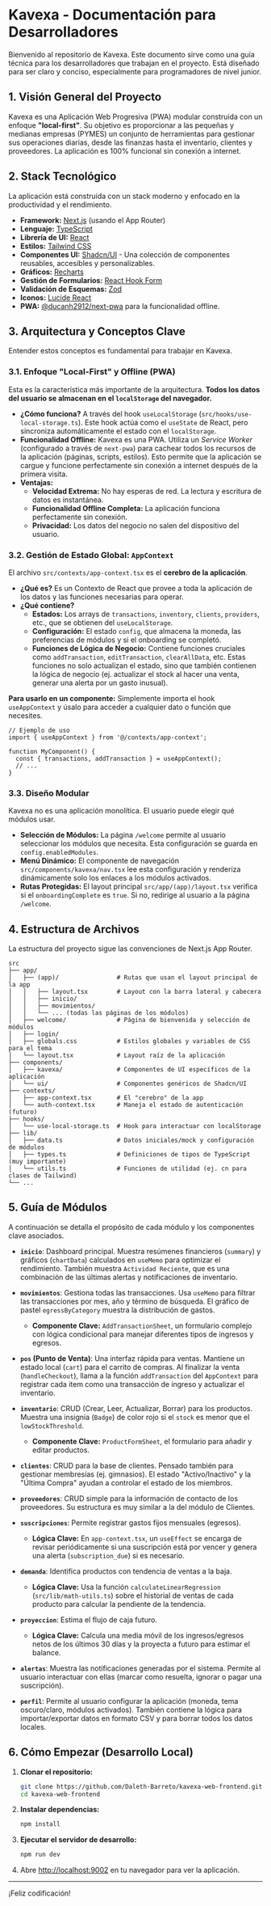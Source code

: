 # Kavexa - Documentación para Desarrolladores

Bienvenido al repositorio de Kavexa. Este documento sirve como una guía técnica para los desarrolladores que trabajan en el proyecto. Está diseñado para ser claro y conciso, especialmente para programadores de nivel junior.

## 1. Visión General del Proyecto

Kavexa es una Aplicación Web Progresiva (PWA) modular construida con un enfoque **"local-first"**. Su objetivo es proporcionar a las pequeñas y medianas empresas (PYMES) un conjunto de herramientas para gestionar sus operaciones diarias, desde las finanzas hasta el inventario, clientes y proveedores. La aplicación es 100% funcional sin conexión a internet.

## 2. Stack Tecnológico

La aplicación está construida con un stack moderno y enfocado en la productividad y el rendimiento.

- **Framework:** [Next.js](https://nextjs.org/) (usando el App Router)
- **Lenguaje:** [TypeScript](https://www.typescriptlang.org/)
- **Librería de UI:** [React](https://reactjs.org/)
- **Estilos:** [Tailwind CSS](https://tailwindcss.com/)
- **Componentes UI:** [Shadcn/UI](https://ui.shadcn.com/) - Una colección de componentes reusables, accesibles y personalizables.
- **Gráficos:** [Recharts](https://recharts.org/)
- **Gestión de Formularios:** [React Hook Form](https://react-hook-form.com/)
- **Validación de Esquemas:** [Zod](https://zod.dev/)
- **Iconos:** [Lucide React](https://lucide.dev/)
- **PWA:** [@ducanh2912/next-pwa](https://www.npmjs.com/package/@ducanh2912/next-pwa) para la funcionalidad offline.

## 3. Arquitectura y Conceptos Clave

Entender estos conceptos es fundamental para trabajar en Kavexa.

### 3.1. Enfoque "Local-First" y Offline (PWA)

Esta es la característica más importante de la arquitectura. **Todos los datos del usuario se almacenan en el `localStorage` del navegador.**

- **¿Cómo funciona?** A través del hook `useLocalStorage` (`src/hooks/use-local-storage.ts`). Este hook actúa como el `useState` de React, pero sincroniza automáticamente el estado con el `localStorage`.
- **Funcionalidad Offline:** Kavexa es una PWA. Utiliza un *Service Worker* (configurado a través de `next-pwa`) para cachear todos los recursos de la aplicación (páginas, scripts, estilos). Esto permite que la aplicación se cargue y funcione perfectamente sin conexión a internet después de la primera visita.
- **Ventajas:**
  - **Velocidad Extrema:** No hay esperas de red. La lectura y escritura de datos es instantánea.
  - **Funcionalidad Offline Completa:** La aplicación funciona perfectamente sin conexión.
  - **Privacidad:** Los datos del negocio no salen del dispositivo del usuario.

### 3.2. Gestión de Estado Global: `AppContext`

El archivo `src/contexts/app-context.tsx` es el **cerebro de la aplicación**.

- **¿Qué es?** Es un Contexto de React que provee a toda la aplicación de los datos y las funciones necesarias para operar.
- **¿Qué contiene?**
  - **Estados:** Los arrays de `transactions`, `inventory`, `clients`, `providers`, etc., que se obtienen del `useLocalStorage`.
  - **Configuración:** El estado `config`, que almacena la moneda, las preferencias de módulos y si el onboarding se completó.
  - **Funciones de Lógica de Negocio:** Contiene funciones cruciales como `addTransaction`, `editTransaction`, `clearAllData`, etc. Estas funciones no solo actualizan el estado, sino que también contienen la lógica de negocio (ej. actualizar el stock al hacer una venta, generar una alerta por un gasto inusual).

**Para usarlo en un componente:** Simplemente importa el hook `useAppContext` y úsalo para acceder a cualquier dato o función que necesites.

```tsx
// Ejemplo de uso
import { useAppContext } from '@/contexts/app-context';

function MyComponent() {
  const { transactions, addTransaction } = useAppContext();
  // ...
}
```

### 3.3. Diseño Modular

Kavexa no es una aplicación monolítica. El usuario puede elegir qué módulos usar.

- **Selección de Módulos:** La página `/welcome` permite al usuario seleccionar los módulos que necesita. Esta configuración se guarda en `config.enabledModules`.
- **Menú Dinámico:** El componente de navegación `src/components/kavexa/nav.tsx` lee esta configuración y renderiza dinámicamente solo los enlaces a los módulos activados.
- **Rutas Protegidas:** El layout principal `src/app/(app)/layout.tsx` verifica si el `onboardingComplete` es `true`. Si no, redirige al usuario a la página `/welcome`.

## 4. Estructura de Archivos

La estructura del proyecto sigue las convenciones de Next.js App Router.

```
src
├── app/
│   ├── (app)/                # Rutas que usan el layout principal de la app
│   │   ├── layout.tsx        # Layout con la barra lateral y cabecera
│   │   ├── inicio/
│   │   ├── movimientos/
│   │   └── ... (todas las páginas de los módulos)
│   ├── welcome/              # Página de bienvenida y selección de módulos
│   ├── login/
│   ├── globals.css           # Estilos globales y variables de CSS para el tema
│   └── layout.tsx            # Layout raíz de la aplicación
├── components/
│   ├── kavexa/               # Componentes de UI específicos de la aplicación
│   └── ui/                   # Componentes genéricos de Shadcn/UI
├── contexts/
│   ├── app-context.tsx       # El "cerebro" de la app
│   └── auth-context.tsx      # Maneja el estado de autenticación (futuro)
├── hooks/
│   └── use-local-storage.ts  # Hook para interactuar con localStorage
├── lib/
│   ├── data.ts               # Datos iniciales/mock y configuración de módulos
│   ├── types.ts              # Definiciones de tipos de TypeScript (muy importante)
│   └── utils.ts              # Funciones de utilidad (ej. cn para clases de Tailwind)
└── ...
```

## 5. Guía de Módulos

A continuación se detalla el propósito de cada módulo y los componentes clave asociados.

- **`inicio`**: Dashboard principal. Muestra resúmenes financieros (`summary`) y gráficos (`chartData`) calculados en `useMemo` para optimizar el rendimiento. También muestra `Actividad Reciente`, que es una combinación de las últimas alertas y notificaciones de inventario.

- **`movimientos`**: Gestiona todas las transacciones. Usa `useMemo` para filtrar las transacciones por mes, año y término de búsqueda. El gráfico de pastel `egressByCategory` muestra la distribución de gastos.
  - **Componente Clave:** `AddTransactionSheet`, un formulario complejo con lógica condicional para manejar diferentes tipos de ingresos y egresos.

- **`pos` (Punto de Venta)**: Una interfaz rápida para ventas. Mantiene un estado local (`cart`) para el carrito de compras. Al finalizar la venta (`handleCheckout`), llama a la función `addTransaction` del `AppContext` para registrar cada item como una transacción de ingreso y actualizar el inventario.

- **`inventario`**: CRUD (Crear, Leer, Actualizar, Borrar) para los productos. Muestra una insignia (`Badge`) de color rojo si el `stock` es menor que el `lowStockThreshold`.
  - **Componente Clave:** `ProductFormSheet`, el formulario para añadir y editar productos.

- **`clientes`**: CRUD para la base de clientes. Pensado también para gestionar membresías (ej. gimnasios). El estado "Activo/Inactivo" y la "Última Compra" ayudan a controlar el estado de los miembros.

- **`proveedores`**: CRUD simple para la información de contacto de los proveedores. Su estructura es muy similar a la del módulo de Clientes.

- **`suscripciones`**: Permite registrar gastos fijos mensuales (egresos).
  - **Lógica Clave:** En `app-context.tsx`, un `useEffect` se encarga de revisar periódicamente si una suscripción está por vencer y genera una alerta (`subscription_due`) si es necesario.

- **`demanda`**: Identifica productos con tendencia de ventas a la baja.
  - **Lógica Clave:** Usa la función `calculateLinearRegression` (`src/lib/math-utils.ts`) sobre el historial de ventas de cada producto para calcular la pendiente de la tendencia.

- **`proyeccion`**: Estima el flujo de caja futuro.
  - **Lógica Clave:** Calcula una media móvil de los ingresos/egresos netos de los últimos 30 días y la proyecta a futuro para estimar el balance.

- **`alertas`**: Muestra las notificaciones generadas por el sistema. Permite al usuario interactuar con ellas (marcar como resuelta, ignorar o pagar una suscripción).

- **`perfil`**: Permite al usuario configurar la aplicación (moneda, tema oscuro/claro, módulos activados). También contiene la lógica para importar/exportar datos en formato CSV y para borrar todos los datos locales.

## 6. Cómo Empezar (Desarrollo Local)

1.  **Clonar el repositorio:**
    ```bash
    git clone https://github.com/Daleth-Barreto/kavexa-web-frontend.git
    cd kavexa-web-frontend
    ```

2.  **Instalar dependencias:**
    ```bash
    npm install
    ```

3.  **Ejecutar el servidor de desarrollo:**
    ```bash
    npm run dev
    ```

4.  Abre [http://localhost:9002](http://localhost:9002) en tu navegador para ver la aplicación.

---
¡Feliz codificación!
